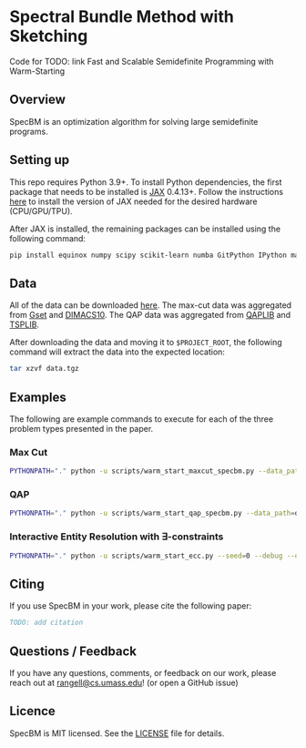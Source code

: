 # Spectral Bundle Method with Sketching

Code for TODO: link Fast and Scalable Semidefinite Programming with Warm-Starting

## Overview

SpecBM is an optimization algorithm for solving large semidefinite programs.

## Setting up
This repo requires Python 3.9+. To install Python dependencies, the first package that needs to be installed is [JAX](https://github.com/google/jax) 0.4.13+. Follow the instructions [here](https://jax.readthedocs.io/en/latest/installation.html) to install the version of JAX needed for the desired hardware (CPU/GPU/TPU).

After JAX is installed, the remaining packages can be installed using the following command:
```bash
pip install equinox numpy scipy scikit-learn numba GitPython IPython mat73  
```

## Data
All of the data can be downloaded [here](https://drive.google.com/uc?id=12spD7qZ_6NFVAlTlqxrykGh3VomRHPYy&export=download). The max-cut data was aggregated from [Gset](https://www.cise.ufl.edu/research/sparse/matrices/Gset/) and [DIMACS10](https://www.cise.ufl.edu/research/sparse/matrices/DIMACS10/index.html).
The QAP data was aggregated from [QAPLIB](https://qaplib.mgi.polymtl.ca/) and [TSPLIB](http://comopt.ifi.uni-heidelberg.de/software/TSPLIB95/tsp/).

After downloading the data and moving it to `$PROJECT_ROOT`, the following command will extract the data into the expected location:
```bash
tar xzvf data.tgz
```

## Examples

The following are example commands to execute for each of the three problem types presented in the paper.

### Max Cut
```bash
PYTHONPATH="." python -u scripts/warm_start_maxcut_specbm.py --data_path=data/maxcut/Gset/G1.mat --max_iters=5000 --max_time=360 --trace_factor=2.0 --rho=0.01 --beta=0.25 --k_curr=10 --k_past=1 --sketch_dim=10 --obj_gap_eps=1e-07 --infeas_gap_eps=1e-07 --max_infeas_eps=1e-07 --subprob_max_iters=100 --subprob_eps=1e-15 --lanczos_max_restarts=10 --warm_start_strategy="none" 
```

### QAP
```bash
PYTHONPATH="." python -u scripts/warm_start_qap_specbm.py --data_path=data/qap/qapdata/chr12a.dat --max_iters=5000 --max_time=360 --trace_factor=2.0 --rho=0.005 --beta=0.25 --k_curr=2 --k_past=0 --obj_gap_eps=1e-07 --infeas_gap_eps=1e-07 --max_infeas_eps=1e-07 --subprob_max_iters=100 --subprob_eps=1e-7 --lanczos_max_restarts=10 --warm_start_strategy="none"
```

### Interactive Entity Resolution with $\exists$-constraints
```bash
PYTHONPATH="." python -u scripts/warm_start_ecc.py --seed=0 --debug --output_dir=test_out --data_path=data/ecc/merged_pubmed_processed.pkl --max_rounds=100 --max_iters=100000 --trace_factor=2.0 --k_curr=3 --k_past=0 --rho=0.01 --beta=0.25 --sketch_dim=-1 --subprob_max_iters=30 --subprob_eps=1e-7 --lanczos_max_restarts=10 --obj_gap_eps=0.1 --infeas_gap_eps=0.1 --max_infeas_eps=0.1
```

## Citing

If you use SpecBM in your work, please cite the following paper:  
```bibtex
TODO: add citation
```
## Questions / Feedback

If you have any questions, comments, or feedback on our work, please reach out at
[rangell@cs.umass.edu](mailto:rangell@cs.umass.edu)! (or open a GitHub issue)

## Licence
SpecBM is MIT licensed. See the [LICENSE](LICENSE) file for details.